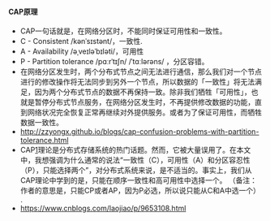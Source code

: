 #### CAP原理

* CAP一句话就是，在网络分区时，不能同时保证可用性和一致性。
* C - Consistent  /kənˈsɪstənt/，一致性. 
* A - Availability  /əˌveɪləˈbɪləti/，可用性
* P - Partition tolerance /pɑːrˈtɪʃn/ /ˈtɑːlərəns/ ，分区容错。
* 在网络分区发生时，两个分布式节点之间无法进行通信，那么我们对一个节点进行的修改操作将无法同步到另外一个节点，所以数据的「一致性」将无法满足，因为两个分布式节点的数据不再保持一致。除非我们牺牲「可用性」，也就是暂停分布式节点服务，在网络分区发生时，不再提供修改数据的功能，直到网络状况完全恢复正常再继续对外提供服务。或者为了保证可用性，而牺牲数据一致性。
* http://zzyongx.github.io/blogs/cap-confusion-problems-with-partition-tolerance.html
*  CAP[1](http://zzyongx.github.io/blogs/cap-confusion-problems-with-partition-tolerance.html#fn.1)理论是分布式存储系统的热门话题。然而，它被大量误用了。在本文中，我想强调为什么通常的说法“一致性（C），可用性（A）和分区容忍性（P），只能选择两个”，对分布式系统来说，是不适当的。事实上，我们从CAP理论中学到的是，只能在顺序一致性和高可用性中选择一个。  （备注：作者的意思是，只能CP或者AP，因为P必选，所以说只能从C和A中选一个） .
* https://www.cnblogs.com/laojiao/p/9653108.html